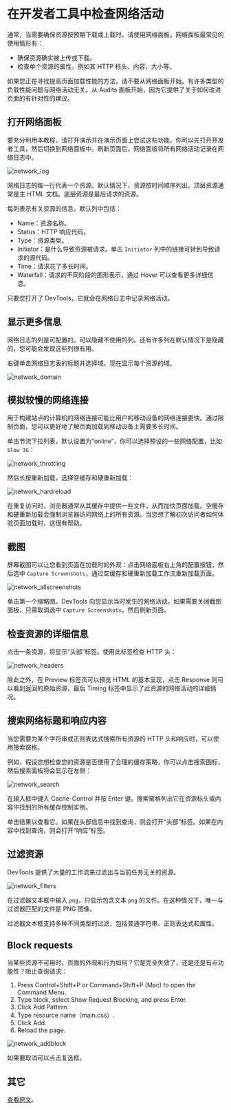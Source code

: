 # 在开发者工具中检查网络活动

通常，当需要确保资源按预期下载或上载时，请使用网络面板。网络面板最常见的使用情形有：

- 确保资源确实被上传或下载。
- 检查单个资源的属性，例如其 HTTP 标头、内容、大小等。

如果您正在寻找提高页面加载性能的方法，请不要从网络面板开始。有许多类型的负载性能问题与网络活动无关。从 Audits 面板开始，因为它提供了关于如何改进页面的有针对性的建议。

## 打开网络面板

要充分利用本教程，请打开演示并在演示页面上尝试这些功能。你可以先打开开发者工具，然后切换到网络面板中。刷新页面后，网络面板将所有网络活动记录在网络日志中。

<img :src="$withBase('/images/chrome/network/network/log.png')" alt="network_log">

网络日志的每一行代表一个资源。默认情况下，资源按时间顺序列出。顶层资源通常是主 HTML 文档。底层资源是最后请求的资源。

每列表示有关资源的信息，默认列中包括：

- Name：资源名称。
- Status：HTTP 响应代码。
- Type：资源类型。
- Initiator：是什么导致资源被请求。单击 `Initiator` 列中的链接可转到导致请求的源代码。
- Time：请求花了多长时间。
- Waterfall：请求的不同阶段的图形表示，通过 Hover 可以查看更多详细信息。

只要您打开了 DevTools，它就会在网络日志中记录网络活动。

## 显示更多信息

网络日志的列是可配置的。可以隐藏不使用的列。还有许多列在默认情况下是隐藏的，您可能会发现这些列很有用。

右键单击网络日志表的标题并选择域。现在显示每个资源的域。

<img :src="$withBase('/images/chrome/network/network/domain.png')" alt="network_domain">

## 模拟较慢的网络连接

用于构建站点的计算机的网络连接可能比用户的移动设备的网络连接更快。通过限制页面，您可以更好地了解页面加载到移动设备上需要多长时间。

单击节流下拉列表，默认设置为“online”，你可以选择预设的一些网络配置，比如 `Slow 3G`：

<img :src="$withBase('/images/chrome/network/network/throttling.png')" alt="network_throttling">

然后长按重新加载，选择空缓存和硬重新加载：

<img :src="$withBase('/images/chrome/network/network/hardreload.png')" alt="network_hardreload">

在重复访问时，浏览器通常从其缓存中提供一些文件，从而加快页面加载。空缓存和硬重新加载会强制浏览器访问网络上的所有资源。当您想了解初次访问者如何体验页面加载时，这很有帮助。

## 截图

屏幕截图可以让您看到页面在加载时的外观：点击网络面板右上角的配置按钮，然后选中 `Capture Screenshots`，通过空缓存和硬重新加载工作流重新加载页面。

<img :src="$withBase('/images/chrome/network/network/allscreenshots.png')" alt="network_allscreenshots">

单击第一个缩略图。DevTools 向您显示当时发生的网络活动。如果需要关闭截图面板，只需取消选中 `Capture Screenshots`，然后刷新页面。

## 检查资源的详细信息

点击一条资源，将显示“头部”标签。使用此标签检查 HTTP 头：

<img :src="$withBase('/images/chrome/network/network/headers.png')" alt="network_headers">

除此之外，在 Preview 标签页可以预览 HTML 的基本呈现，点击 Response 则可以看到返回的原始资源，最后 Timing 标签中显示了此资源的网络活动的详细情况。

## 搜索网络标题和响应内容

当您需要为某个字符串或正则表达式搜索所有资源的 HTTP 头和响应时，可以使用搜索窗格。

例如，假设您想检查您的资源是否使用了合理的缓存策略，你可以点击搜索图标，然后搜索面板将会显示在左侧：

<img :src="$withBase('/images/chrome/network/network/search.png')" alt="network_search">

在输入框中键入 Cache-Control 并按 Enter 键。搜索窗格列出它在资源标头或内容中找到的所有缓存控制实例。

单击结果以查看它。如果在头部信息中找到查询，则会打开“头部”标签。如果在内容中找到查询，则会打开“响应”标签。

## 过滤资源

DevTools 提供了大量的工作流来过滤出与当前任务无关的资源。

<img :src="$withBase('/images/chrome/network/network/filters.png')" alt="network_filters">

在过滤器文本框中输入 `png`，只显示包含文本 `png` 的文件。在这种情况下，唯一与过滤器匹配的文件是 PNG 图像。

过滤器文本框支持多种不同类型的过滤，包括普通字符串、正则表达式和属性。

## Block requests

当某些资源不可用时，页面的外观和行为如何？它是完全失效了，还是还是有点功能性？阻止查询请求：

1. Press Control+Shift+P or Command+Shift+P (Mac) to open the Command Menu.
2. Type block, select Show Request Blocking, and press Enter.
3. Click Add Pattern.
4. Type resource name（main.css）.
5. Click Add.
6. Reload the page.

<img :src="$withBase('/images/chrome/network/network/addblock.png')" alt="network_addblock">

如果要取消可以点击复选框。

## 其它

[查看原文](https://developers.google.com/web/tools/chrome-devtools/network)。

